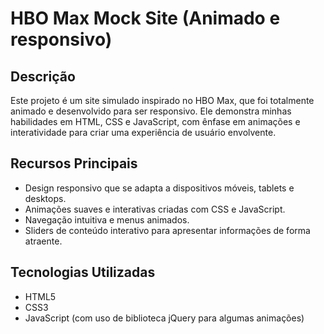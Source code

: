 # HBO Max Mock Site (Animado e responsivo)

## Descrição

Este projeto é um site simulado inspirado no HBO Max, que foi totalmente animado e desenvolvido para ser responsivo. 
Ele demonstra minhas habilidades em HTML, CSS e JavaScript, com ênfase em animações e interatividade para criar uma experiência de usuário envolvente.

## Recursos Principais

- Design responsivo que se adapta a dispositivos móveis, tablets e desktops.
- Animações suaves e interativas criadas com CSS e JavaScript.
- Navegação intuitiva e menus animados.
- Sliders de conteúdo interativo para apresentar informações de forma atraente.

## Tecnologias Utilizadas

- HTML5
- CSS3
- JavaScript (com uso de biblioteca jQuery para algumas animações)
